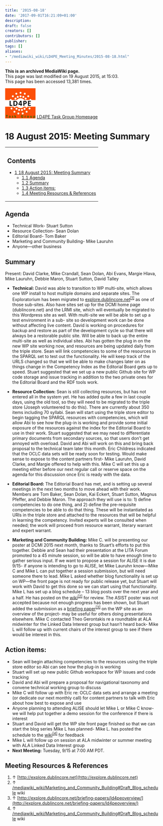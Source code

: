 ```yaml
---
title: '2015-08-18'
date: '2017-09-01T16:21:09+01:00'
description: 
draft: false
creators: []
contributors: []
publisher: 
tags: []
aliases:
- "/mediawiki_wiki/LD4PE_Meeting_Minutes/2015-08-18.html"
---
```


 **This is an archived MediaWiki page.**  
This page was last modified on 19 August 2015, at 15:03.  
This page has been accessed 13,381 times.

[<img alt="LD4PE logo" src="/mediawiki_wiki/images/Ld4pe.png" width="100" height="99">](/mediawiki_wiki/images/Ld4pe.png) [LD4PE Task Group Homepage](/mediawiki_wiki/Pet/ld4pe)

# 18 August 2015: Meeting Summary 
<table id="toc" class="toc">
  <tr>
    <td>
      <div id="toctitle">
        <h2>Contents</h2>
      </div>
      <ul>
        <li class="toclevel-1 tocsection-1">
          <a href="#18_August_2015:_Meeting_Summary"><span class="tocnumber">1</span> <span class="toctext">18 August 2015: Meeting Summary</span></a>
          <ul>
            <li class="toclevel-2 tocsection-2"><a href="#Agenda"><span class="tocnumber">1.1</span> <span class="toctext">Agenda</span></a></li>
            <li class="toclevel-2 tocsection-3"><a href="#Summary"><span class="tocnumber">1.2</span> <span class="toctext">Summary</span></a></li>
            <li class="toclevel-2 tocsection-4"><a href="#Action_items:"><span class="tocnumber">1.3</span> <span class="toctext">Action items:</span></a></li>
            <li class="toclevel-2 tocsection-5"><a href="#Meeting_Resources_.26_References"><span class="tocnumber">1.4</span> <span class="toctext">Meeting Resources &amp; References</span></a></li>
          </ul>
        </li>
      </ul>
    </td>
  </tr>
</table>


## Agenda 

- Technical Work- Stuart Sutton 
- Resource Collection- Sean Dolan
- Editorial Board- Tom Baker 
- Marketing and Community Building- Mike Lauruhn
- Anyone—other business

## Summary 

Present: David Clarke, Mike Crandall, Sean Dolan, Abi Evans, Margie Hlava, Mike Lauruhn, Debbie Maron, Stuart Sutton, David Talley

- **Technical:** David was able to transition to WP multi-site, which allows one WP install to host multiple domains and separate sites. The Exploratorium has been migrated to [explore.dublincore.net](http://explore.dublincore.net)<sup id="cite_ref-0" class="reference"><a href="#cite_note-0">[1]</a></sup> as one of those sub-sites. Also have sites set up for the DCMI home page (dublincore.net) and the LRMI site, which will eventually be migrated to this Wordpress site as well. With multi-site we will be able to set up a test environment in a sub- site so development work can be done without affecting live content. David is working on procedures for backup and restore as part of the development cycle so that there will always be a restorable public site. Will be able to back up the entire multi-site as well as individual sites. Abi has gotten the plug in on the new WP site working now, and resources are being updated daily from the triple store. Sean will link competencies to some of the resources in the SPARQL set to test out the functionality. He will keep track of the URLS changed so that we will be able to make changes later on as things change in the Competency Index as the Editorial Board gets up to speed. Stuart suggested that we set up a new public Github site for WP code storage and issue tracking in addition to the two private ones for the Editorial Board and the RDF tools work.

- **Resource Collection:** Sean is still collecting resources, but has not entered all in the system yet. He has added quite a few in last couple days, using the old tool, so they will need to be migrated to the triple store (Joseph volunteered to do this). There are currently about 350 items including 70 syllabi. Sean will start using the triple store editor to begin tagging the SPARQL resources with competencies, which will allow Abi to see how the plug-in is working and provide some initial exposure of the resources against the index for the Editorial Board to use in their work. Stuart suggested that we may need to differentiate primary documents from secondary sources, so that users don’t get annoyed with overload. David and Abi will work on this and bring back proposal to the technical team later this month. Eric Childress indicated that the OCLC data sets will be ready soon for testing. Would make sense to expose to the content partners first- Mike Lauruhn, David Clarke, and Margie offered to help with this. Mike C will set this up a meeting either before our next regular call or reserve space on the agenda for this discussion once Eric is ready with the data. 

- **Editorial Board:** The Editorial Board has met, and is setting up several meetings in the next two months to move ahead with their work. Members are Tom Baker, Sean Dolan, Kai Eckert, Stuart Sutton, Magnus Pfeffer, and Debbie Maron. The approach they will use is to: 1) define competencies to do one thing, and 2) define the pre-requisite competencies to be able to do that thing. These will be instantiated as URIs in the triple store and attached to the resources that will be helpful in learning the competency. Invited experts will be consulted when needed; the work will proceed from resource warrant, literary warrant and expert warrant.

- **Marketing and Community Building:** Mike C. will be presenting our poster at DCMI 2015 next month, thanks to Stuart’s efforts to put this together. Debbie and Sean had their presentation at the LITA Forum promoted to a 45 minute session, so will be able to have enough time to gather serious input. If we want to propose a session for ALISE it is due 9/15- if anyone is intending to go to ALISE, let Mike Lauruhn know—Mike C and Mike L can put together a session submission, but will need someone there to lead. Mike L asked whether blog functionality is set up on WP—the front page is not ready for public release yet, but Stuart will work with David to get this done so we can start using that functionality. Mike L has set up a blog schedule – 13 blog posts over the next year and a half. He has posted on the [wiki](/mediawiki_wiki/Marketing_and_Community_Building#Draft_Blog_schedule)<sup id="cite_ref-1" class="reference"><a href="#cite_note-1">[2]</a></sup> for review. The ASIST poster was not accepted because not enough progress has been shown, but Stuart added the submission as a [briefing paper](http://explore.dublincore.net/briefing-papers/ld4peoverview/)<sup id="cite_ref-2" class="reference"><a href="#cite_note-2">[3]</a></sup> on the WP site as an overview of the project- may be useful for others doing presentations elsewhere. Mike C contacted Theo Gerontakis re a roundtable at ALA midwinter for the Linked Data Interest group but hasn’t heard back- Mike L will follow up with current chairs of the interest group to see if there would be interest in this. 

## Action items: 

- Sean will begin attaching competencies to the resources using the triple store editor so Abi can see how the plug-in is working
- Stuart will set up new public Github workspace for WP issues and code tracking
- David and Abi will prepare a proposal for navigational taxonomy and convene technical working group to discuss
- Mike C will follow up with Eric re: OCLC data sets and arrange a meeting (or dedicate our next monthly call) for content partners to talk with Eric about how best to expose and use
- Anyone planning to attending ALISE should let Mike L or Mike C know- we will help put together a demo session for the conference if there is interest
- Stuart and David will get the WP site front page finished so that we can start the blog series Mike L has planned- Mike L. has posted the schedule to the [wiki](/mediawiki_wiki/Marketing_and_Community_Building#Draft_Blog_schedule)<sup id="cite_ref-3" class="reference"><a href="#cite_note-3">[4]</a></sup> for feedback
- Mike L will follow up on session at ALA midwinter or summer meeting with ALA Linked Data Interest group
- **Next Meeting:** Tuesday, 9/15 at 7:00 AM PDT.

## Meeting Resources & References 

1. ↑ [http://explore.dublincore.net](http://explore.dublincore.net)
2. ↑ [/mediawiki_wiki/Marketing\_and\_Community\_Building#Draft\_Blog\_schedule](/mediawiki_wiki/Marketing_and_Community_Building#Draft_Blog_schedule) wiki
3. ↑ [http://explore.dublincore.net/briefing-papers/ld4peoverview/](http://explore.dublincore.net/briefing-papers/ld4peoverview/)
4. ↑ [/mediawiki_wiki/Marketing\_and\_Community\_Building#Draft\_Blog\_schedule](/mediawiki_wiki/Marketing_and_Community_Building#Draft_Blog_schedule) wiki

